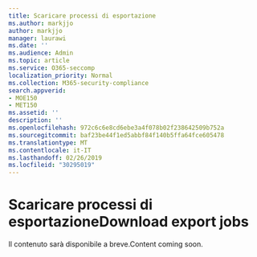 ```yaml
---
title: Scaricare processi di esportazione
ms.author: markjjo
author: markjjo
manager: laurawi
ms.date: ''
ms.audience: Admin
ms.topic: article
ms.service: O365-seccomp
localization_priority: Normal
ms.collection: M365-security-compliance
search.appverid:
- MOE150
- MET150
ms.assetid: ''
description: ''
ms.openlocfilehash: 972c6c6e8cd6ebe3a4f078b02f238642509b752a
ms.sourcegitcommit: baf23be44f1ed5abbf84f140b5ffa64fce605478
ms.translationtype: MT
ms.contentlocale: it-IT
ms.lasthandoff: 02/26/2019
ms.locfileid: "30295019"
---
```

# <a name="download-export-jobs"></a><span data-ttu-id="e3c44-102">Scaricare processi di esportazione</span><span class="sxs-lookup"><span data-stu-id="e3c44-102">Download export jobs</span></span>

<span data-ttu-id="e3c44-103">Il contenuto sarà disponibile a breve.</span><span class="sxs-lookup"><span data-stu-id="e3c44-103">Content coming soon.</span></span>